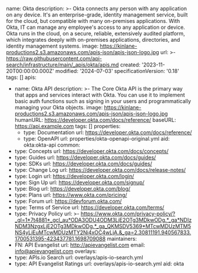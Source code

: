 name: Okta
description: >-
  Okta connects any person with any application on any device. It's an
  enterprise-grade, identity management service, built for the cloud, but
  compatible with many on-premises applications. With Okta, IT can manage any
  employee's access to any application or device. Okta runs in the cloud, on a
  secure, reliable, extensively audited platform, which integrates deeply with
  on-premises applications, directories, and identity management systems.
image: https://kinlane-productions2.s3.amazonaws.com/apis-json/apis-json-logo.jpg
url: >-
  https://raw.githubusercontent.com/api-search/infrastructure/main/_apis/okta/apis.md
created: '2023-11-20T00:00:00.000Z'
modified: '2024-07-03'
specificationVersion: '0.18'
tags: []
apis:
  - name: Okta API
    description: >-
      The Core Okta API is the primary way that apps and services interact with
      Okta. You can use it to implement basic auth functions such as signing in
      your users and programmatically managing your Okta objects.
    image: https://kinlane-productions2.s3.amazonaws.com/apis-json/apis-json-logo.jpg
    humanURL: https://developer.okta.com/docs/reference/
    baseURL: https://api.example.com
    tags: []
    properties:
      - type: Documentation
        url: https://developer.okta.com/docs/reference/
      - type: OpenAPI
        url: properties/okta-openapi-original.yml
    aid: okta:okta-api
common:
  - type: Concepts
    url: https://developer.okta.com/docs/concepts/
  - type: Guides
    url: https://developer.okta.com/docs/guides/
  - type: SDKs
    url: https://developer.okta.com/docs/guides/
  - type: Change Log
    url: https://developer.okta.com/docs/release-notes/
  - type: Login
    url: https://developer.okta.com/login/
  - type: Sign Up
    url: https://developer.okta.com/signup/
  - type: Blog
    url: https://developer.okta.com/blog/
  - type: Plans
    url: https://www.okta.com/pricing/
  - type: Forum
    url: https://devforum.okta.com/
  - type: Terms of Service
    url: https://developer.okta.com/terms/
  - type: Privacy Policy
    url: >-
      https://www.okta.com/privacy-policy/?_gl=1*7t4881*_gcl_au*ODA3ODU4ODM3LjE2OTg3MDkwODg.*_ga*NDIzNDM3NzgxLjE2OTg3MDkwODg.*_ga_QKMSDV5369*MTcwMDUzMTM5NS4yLjEuMTcwMDUzMTY2Ni4xOC4wLjA.&_ga=2.30811191.940567833.1700531395-423437781.1698709088
maintainers:
  - FN: API Evangelist
    url: http://apievangelist.com
    email: info@apievangelist.com
overlays:
  - type: APIs.io Search
    url: overlays/apis-io-search.yml
  - type: API Evangelist Ratings
    url: overlays/apis-io-search.yml
aid: okta
